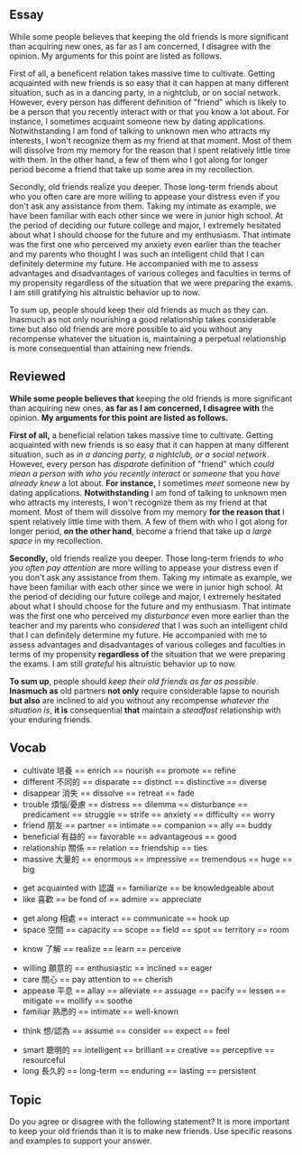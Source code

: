 ## Essay
While some people believes that keeping the old friends is more significant than acquiring new ones, as far as I am concerned, I disagree with the opinion. My arguments for this point are listed as follows.

First of all, a beneficent relation takes massive time to cultivate. Getting acquainted with new friends is so easy that it can happen at many different situation, such as in a dancing party, in a nightclub, or on social network. However, every person has different definition of "friend" which is likely to be a person that you recently interact with or that you know a lot about. For instance, I sometimes acquaint someone new by dating applications. Notwithstanding I am fond of talking to unknown men who attracts my interests, I won't recognize them as my friend at that moment. Most of them will dissolve from my memory for the reason that I spent relatively little time with them. In the other hand, a few of them who I got along for longer period become a friend that take up some area in my recollection.

Secondly, old friends realize you deeper. Those long-term friends about who you often care are more willing to appease your distress even if you don't ask any assistance from them. Taking my intimate as example, we have been familiar with each other since we were in junior high school. At the period of deciding our future college and major, I extremely hesitated about what I should choose for the future and my enthusiasm. That intimate was the first one who perceived my anxiety even earlier than the teacher and my parents who thought I was such an intelligent child that I can definitely determine my future. He accompanied with me to assess advantages and disadvantages of various colleges and faculties in terms of my propensity regardless of the situation that we were preparing the exams. I am still gratifying his altruistic behavior up to now. 

To sum up, people should keep their old friends as much as they can. Inasmuch as not only nourishing a good relationship takes considerable time but also old friends are more possible to aid you without any recompense whatever the situation is, maintaining a perpetual relationship is more consequential than attaining new friends.

## Reviewed
**While some people believes that** keeping the old friends is more significant than acquiring new ones, **as far as I am concerned, I disagree with** the opinion. **My arguments for this point are listed as follows.**

**First of all,** a beneficial relation takes massive time to cultivate. Getting acquainted with new friends is so easy that it can happen at many different situation, such as *in a dancing party, a nightclub, or a social network*. However, every person has *disparate* definition of "friend" which *could mean a person with who you recently interact* or *someone* that you *have already knew* a lot about. **For instance,** I sometimes *meet* someone new by dating applications. **Notwithstanding** I am fond of talking to unknown men who attracts my interests, I won't recognize them as my friend at that moment. Most of them will dissolve from my memory **for the reason that** I spent relatively little time with them. A few of them with who I got along for longer period, ***on* the other hand**, become a friend that take up *a large space* in my recollection.

**Secondly,** old friends realize you deeper. Those long-term friends *to who you often pay attention* are more willing to appease your distress even if you don't ask any assistance from them. Taking my intimate as example, we have been familiar with each other since we were in junior high school. At the period of deciding our future college and major, I extremely hesitated about what I should choose for the future and my enthusiasm. That intimate was the first one who perceived my *disturbance* even more earlier than the teacher and my parents who *considered* that I was such an intelligent child that I can definitely determine my future. He accompanied with me to assess advantages and disadvantages of various colleges and faculties in terms of my propensity **regardless of** the situation that we were preparing the exams. I am still *grateful* his altruistic behavior up to now. 

**To sum up**, people should *keep their old friends as far as possible*. **Inasmuch as** old partners **not only** require considerable lapse to nourish **but also** are inclined to aid you without any recompense *whatever the situation is*, **it is** consequential **that** maintain a *steadfast* relationship with your enduring friends.

## Vocab
- cultivate 培養 == enrich == nourish == promote == refine
- different 不同的 == disparate == distinct == distinctive == diverse
- disappear 消失 == dissolve == retreat == fade
- trouble 煩惱/憂慮 == distress == dilemma == disturbance == predicament == struggle == strife == anxiety == difficulty  == worry
- friend 朋友 == partner == intimate == companion == ally == buddy
- beneficial 有益的 == favorable == advantageous == good
- relationship 關係 == relation == friendship == ties
- massive 大量的 == enormous == impressive == tremendous == huge == big
+ get acquainted with 認識 == familiarize == be knowledgeable about
+ like 喜歡 == be fond of == admire == appreciate
- get along 相處 == interact == communicate == hook up
- space 空間 == capacity == scope == field == spot == territory == room
+ know 了解 == realize == learn == perceive
- willing 願意的 == enthusiastic == inclined == eager
- care 關心 == pay attention to == cherish
- appease 平息 == allay == alleviate == assuage == pacify == lessen == mitigate == mollify == soothe
- familiar 熟悉的 == intimate == well-known
+ think 想/認為 == assume == consider == expect == feel
- smart 聰明的 == intelligent == brilliant == creative == perceptive == resourceful 
- long 長久的 == long-term == enduring == lasting == persistent

## Topic
Do you agree or disagree with the following statement?
It is more important to keep your old friends than it is to make new friends. 
Use specific reasons and examples to support your answer.